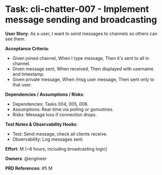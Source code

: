 # Task: cli-chatter-007 - Implement message sending and broadcasting

**User Story**: As a user, I want to send messages to channels so others can see them.

**Acceptance Criteria**:
- Given joined channel, When I type message, Then it's sent to all in channel.
- Given message sent, When received, Then displayed with username and timestamp.
- Given private message, When /msg user message, Then sent only to that user.

**Dependencies / Assumptions / Risks**:
- Dependencies: Tasks 004, 005, 006.
- Assumptions: Real-time via polling or goroutines.
- Risks: Message loss if connection drops.

**Test Notes & Observability Hooks**:
- Test: Send message, check all clients receive.
- Observability: Log messages sent.

**Effort**: M (~6 hours, including broadcasting logic)

**Owners**: @engineer

**PRD References**: #5 M